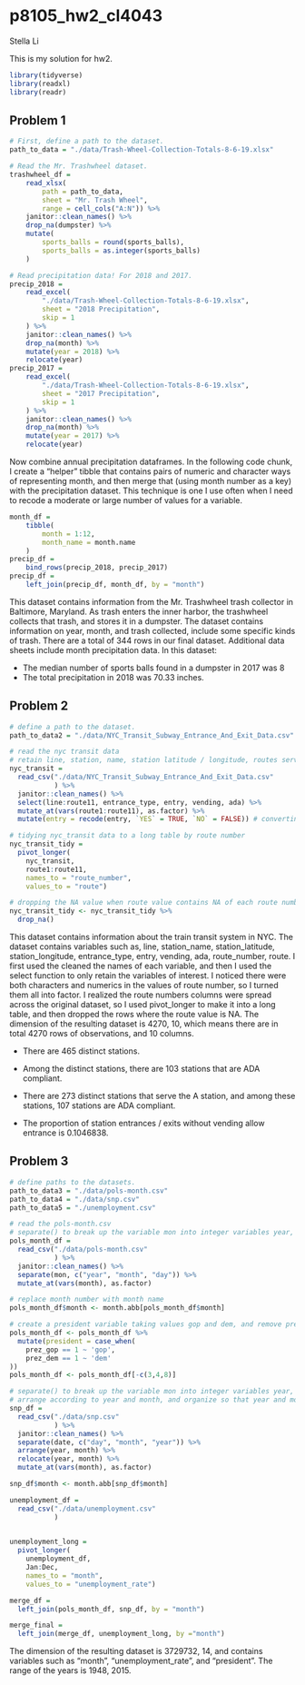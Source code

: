 p8105\_hw2\_cl4043
================
Stella Li

This is my solution for hw2.

``` r
library(tidyverse)
library(readxl)
library(readr)
```

## Problem 1

``` r
# First, define a path to the dataset. 
path_to_data = "./data/Trash-Wheel-Collection-Totals-8-6-19.xlsx"
```

``` r
# Read the Mr. Trashwheel dataset.
trashwheel_df = 
    read_xlsx(
        path = path_to_data,
        sheet = "Mr. Trash Wheel",
        range = cell_cols("A:N")) %>% 
    janitor::clean_names() %>% 
    drop_na(dumpster) %>% 
    mutate(
        sports_balls = round(sports_balls),
        sports_balls = as.integer(sports_balls)
    )
```

``` r
# Read precipitation data! For 2018 and 2017. 
precip_2018 = 
    read_excel(
        "./data/Trash-Wheel-Collection-Totals-8-6-19.xlsx",
        sheet = "2018 Precipitation",
        skip = 1
    ) %>% 
    janitor::clean_names() %>% 
    drop_na(month) %>% 
    mutate(year = 2018) %>% 
    relocate(year)
precip_2017 = 
    read_excel(
        "./data/Trash-Wheel-Collection-Totals-8-6-19.xlsx",
        sheet = "2017 Precipitation",
        skip = 1
    ) %>% 
    janitor::clean_names() %>% 
    drop_na(month) %>% 
    mutate(year = 2017) %>% 
    relocate(year)
```

Now combine annual precipitation dataframes. In the following code
chunk, I create a “helper” tibble that contains pairs of numeric and
character ways of representing month, and then merge that (using month
number as a key) with the precipitation dataset. This technique is one I
use often when I need to recode a moderate or large number of values for
a variable.

``` r
month_df = 
    tibble(
        month = 1:12,
        month_name = month.name
    )
precip_df = 
    bind_rows(precip_2018, precip_2017)
precip_df =
    left_join(precip_df, month_df, by = "month")
```

This dataset contains information from the Mr. Trashwheel trash
collector in Baltimore, Maryland. As trash enters the inner harbor, the
trashwheel collects that trash, and stores it in a dumpster. The dataset
contains information on year, month, and trash collected, include some
specific kinds of trash. There are a total of 344 rows in our final
dataset. Additional data sheets include month precipitation data. In
this dataset:

  - The median number of sports balls found in a dumpster in 2017 was 8
  - The total precipitation in 2018 was 70.33 inches.

## Problem 2

``` r
# define a path to the dataset. 
path_to_data2 = "./data/NYC_Transit_Subway_Entrance_And_Exit_Data.csv"
```

``` r
# read the nyc transit data
# retain line, station, name, station latitude / longitude, routes served, entry, vending, entrance type, and ADA compliance
nyc_transit =
  read_csv("./data/NYC_Transit_Subway_Entrance_And_Exit_Data.csv"
           ) %>%
  janitor::clean_names() %>%
  select(line:route11, entrance_type, entry, vending, ada) %>%
  mutate_at(vars(route1:route11), as.factor) %>%
  mutate(entry = recode(entry, `YES` = TRUE, `NO` = FALSE)) # converting entry variable to a logical variable
```

``` r
# tidying nyc_transit data to a long table by route number
nyc_transit_tidy = 
  pivot_longer(
    nyc_transit, 
    route1:route11,
    names_to = "route_number", 
    values_to = "route")

# dropping the NA value when route value contains NA of each route number
nyc_transit_tidy <- nyc_transit_tidy %>% 
  drop_na()
```

This dataset contains information about the train transit system in NYC.
The dataset contains variables such as, line, station\_name,
station\_latitude, station\_longitude, entrance\_type, entry, vending,
ada, route\_number, route. I first used the cleaned the names of each
variable, and then I used the select function to only retain the
variables of interest. I noticed there were both characters and numerics
in the values of route number, so I turned them all into factor. I
realized the route numbers columns were spread across the original
dataset, so I used pivot\_longer to make it into a long table, and then
dropped the rows where the route value is NA. The dimension of the
resulting dataset is 4270, 10, which means there are in total 4270 rows
of observations, and 10 columns.

  - There are 465 distinct stations.

  - Among the distinct stations, there are 103 stations that are ADA
    compliant.

  - There are 273 distinct stations that serve the A station, and among
    these stations, 107 stations are ADA compliant.

  - The proportion of station entrances / exits without vending allow
    entrance is 0.1046838.

## Problem 3

``` r
# define paths to the datasets. 
path_to_data3 = "./data/pols-month.csv"
path_to_data4 = "./data/snp.csv"
path_to_data5 = "./unemployment.csv"
```

``` r
# read the pols-month.csv
# separate() to break up the variable mon into integer variables year, month, and day
pols_month_df =
  read_csv("./data/pols-month.csv"
           ) %>%
  janitor::clean_names() %>%
  separate(mon, c("year", "month", "day")) %>%
  mutate_at(vars(month), as.factor)

# replace month number with month name
pols_month_df$month <- month.abb[pols_month_df$month]

# create a president variable taking values gop and dem, and remove prez_dem and prez_gop; and remove the day variable.
pols_month_df <- pols_month_df %>%
  mutate(president = case_when(
    prez_gop == 1 ~ 'gop',
    prez_dem == 1 ~ 'dem'
)) 
pols_month_df <- pols_month_df[-c(3,4,8)]
```

``` r
# separate() to break up the variable mon into integer variables year, month, and day
# arrange according to year and month, and organize so that year and month are the leading columns
snp_df =
  read_csv("./data/snp.csv"
           ) %>%
  janitor::clean_names() %>%
  separate(date, c("day", "month", "year")) %>%
  arrange(year, month) %>%
  relocate(year, month) %>%
  mutate_at(vars(month), as.factor)

snp_df$month <- month.abb[snp_df$month]
```

``` r
unemployment_df =
  read_csv("./data/unemployment.csv"
           ) 
  

unemployment_long = 
  pivot_longer(
    unemployment_df, 
    Jan:Dec,
    names_to = "month", 
    values_to = "unemployment_rate")

merge_df = 
  left_join(pols_month_df, snp_df, by = "month")

merge_final = 
  left_join(merge_df, unemployment_long, by ="month")
```

The dimension of the resulting dataset is 3729732, 14, and contains
variables such as “month”, “unemployment\_rate”, and “president”. The
range of the years is 1948, 2015.
